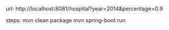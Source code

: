 url: http://localhost:8081/hospital?year=2014&percentage=0.9

steps:
mvn clean package
mvn spring-boot run
